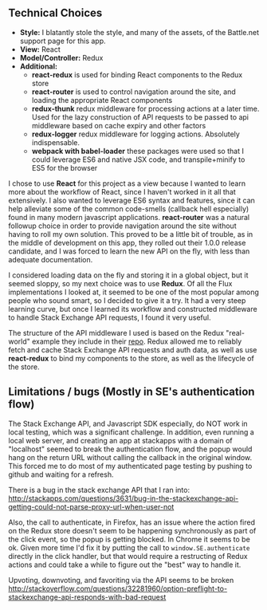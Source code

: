 ## Technical Choices

- **Style:** I blatantly stole the style, and many of the assets, of the Battle.net support page for this app.
- **View:** React
- **Model/Controller:** Redux
- **Additional:** 
	- **react-redux** is used for binding React components to the Redux store
	- **react-router** is used to control navigation around the site, and loading the appropriate React components 
	- **redux-thunk** redux middleware for processing actions at a later time.  Used for the lazy construction of API requests to be passed to api middleware based on cache expiry and other factors
	- **redux-logger** redux middleware for logging actions.  Absolutely indispensable.
	- **webpack with babel-loader** these packages were used so that I could leverage ES6 and native JSX code, and transpile+minify to ES5 for the browser

I chose to use **React** for this project as a view because I wanted to learn more about the workflow
of React, since I haven't worked in it all that extensively.  I also wanted to leverage ES6 syntax and features,
since it can help alleviate some of the common code-smells (callback hell especially) found in many modern
javascript applications.  **react-router** was a natural followup choice in order to provide navigation around
the site without having to roll my own solution.  This proved to be a little bit of trouble, as in the middle
of development on this app, they rolled out their 1.0.0 release candidate, and I was forced to learn the new
API on the fly, with less than adequate documentation.

I considered loading data on the fly and storing it in a global object, but it seemed sloppy, so my next
choice was to use **Redux**.  Of all the Flux implementations I looked at, it seemed to be one of the most
popular among people who sound smart, so I decided to give it a try.  It had a very steep learning curve, but
once I learned its workflow and constructed middleware to handle Stack Exchange API requests, I found it
very useful.  

The structure of the API middleware I used is based on the Redux "real-world" example they include
in their [repo](https://github.com/rackt/redux/tree/master/examples/real-world).
Redux allowed me to reliably fetch and cache Stack Exchange API requests and auth data, as well
as use **react-redux** to bind my components to the store, as well as the lifecycle of the store.

## Limitations / bugs (Mostly in SE's authentication flow)

The Stack Exchange API, and Javascript SDK especially, do NOT work in local testing, which
was a significant challenge.  In addition, even running a local web server, and creating an app
at stackapps with a domain of "localhost" seemed to break the authentication flow, and the
popup would hang on the return URL without calling the callback in the original window.  This 
forced me to do most of my authenticated page testing by pushing to github and waiting for a refresh.

There is a bug in the stack exchange API that I ran into:
http://stackapps.com/questions/3631/bug-in-the-stackexchange-api-getting-could-not-parse-proxy-url-when-user-not

Also, the call to authenticate, in Firefox, has an issue where the action fired on the 
Redux store doesn't seem to be happening synchronously as part of the click event, so
the popup is getting blocked.  In Chrome it seems to be ok.  Given more time I'd fix it
by putting the call to `window.SE.authenticate` directly in the click handler, but that
would require a restructing of Redux actions and could take a while to figure out the "best"
way to handle it.

Upvoting, downvoting, and favoriting via the API seems to be broken
http://stackoverflow.com/questions/32281960/option-preflight-to-stackexchange-api-responds-with-bad-request
